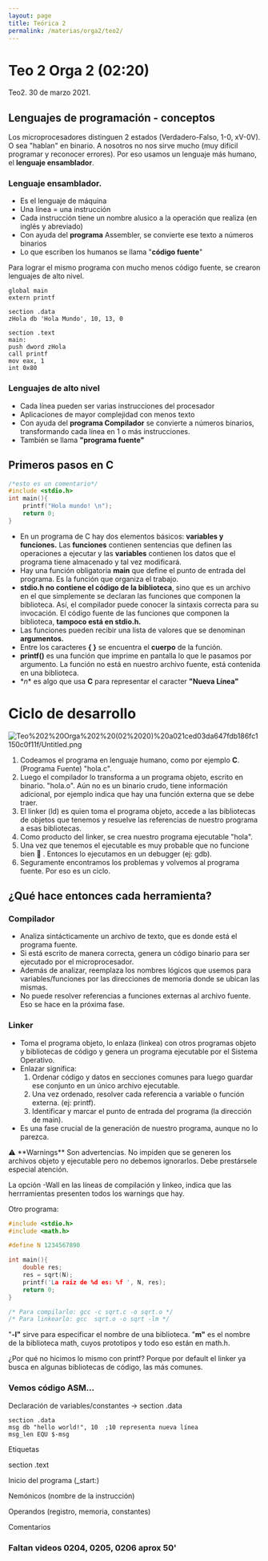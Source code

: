 ```yaml
---
layout: page
title: Teórica 2
permalink: /materias/orga2/teo2/
---
```


# Teo 2 Orga 2 (02:20)

Teo2. 30 de marzo 2021.

## Lenguajes de programación - conceptos

Los microprocesadores distinguen 2 estados (Verdadero-Falso, 1-0, xV-0V). O sea "hablan" en binario. A nosotros no nos sirve mucho (muy difícil programar y reconocer errores).
Por eso usamos un lenguaje más humano, el **lenguaje ensamblador**. 

### Lenguaje ensamblador.

- Es el lenguaje de máquina
- Una línea = una instrucción
- Cada instrucción tiene un nombre alusico a la operación que realiza (en inglés y abreviado)
- Con ayuda del **programa** Assembler, se convierte ese texto a números binarios
- Lo que escriben los humanos se llama "**código fuente**"

Para lograr el mismo programa con mucho menos código fuente, se crearon lenguajes de alto nivel.

```wasm
global main
extern printf

section .data
zHola db 'Hola Mundo', 10, 13, 0

section .text
main:
push dword zHola
call printf
mov eax, 1
int 0x80
```

### Lenguajes de alto nivel

- Cada línea pueden ser varias instrucciones del procesador
- Aplicaciones de mayor complejidad con menos texto
- Con ayuda del **programa Compilador** se convierte a números binarios, transformando cada línea en 1 o más instrucciones.
- También se llama **"programa fuente"**

## Primeros pasos en C

```c
/*esto es un comentario*/
#include <stdio.h>
int main(){
	printf("Hola mundo! \n");
	return 0;
}
```

- En un programa de C hay dos elementos básicos: **variables y funciones.** Las **funciones** contienen sentencias que definen las operaciones a ejecutar y las **variables** contienen los datos que el programa tiene almacenado y tal vez modificará.
- Hay una función obligatoria **main** que define el punto de entrada del programa. Es la función que organiza el trabajo.
- **stdio.h no contiene el código de la biblioteca**, sino que es un archivo en el que simplemente se declaran las funciones que componen la biblioteca. Así, el compilador puede conocer la sintaxis correcta para su invocación. El código fuente de las funciones que componen la biblioteca, **tampoco está en stdio.h.**
- Las funciones pueden recibir una lista de valores que se denominan **argumentos.**
- Entre los caracteres **{ }** se encuentra el **cuerpo** de la función.
- **printf()** es una función que imprime en pantalla lo que le pasamos por argumento. La función no está en nuestro archivo fuente, está contenida en una biblioteca.
- \**n** es algo que usa **C** para representar el caracter **"Nueva Línea"**

# Ciclo de desarrollo

![Teo%202%20Orga%202%20(02%2020)%20a021ced03da647fdb186fc1150c0f11f/Untitled.png](../teos/teo2/Teo%202%20Orga%202%20(02%2020)%20a021ced03da647fdb186fc1150c0f11f/Untitled.png)

1. Codeamos el programa en lenguaje humano, como por ejemplo **C**. (Programa Fuente) "hola.c".
2. Luego el compilador lo transforma a un programa objeto, escrito en binario. "hola.o". Aún no es un binario crudo, tiene información adicional, por ejemplo indica que hay una función externa que se debe traer.
3. El linker (ld) es quien toma el programa objeto, accede a las bibliotecas de objetos que tenemos y resuelve las referencias de nuestro programa a esas bibliotecas.
4. Como producto del linker, se crea nuestro programa ejecutable "hola".
5. Una vez que tenemos el ejecutable es muy probable que no funcione bien 🙂 . Entonces lo ejecutamos en un debugger (ej: gdb).
6. Seguramente encontramos los problemas y volvemos al programa fuente. Por eso es un ciclo.

## ¿Qué hace entonces cada herramienta?

### Compilador

- Analiza sintácticamente un archivo de texto, que es donde está el programa fuente.
- Si está escrito de manera correcta, genera un código binario para ser ejecutado por el microprocesador.
- Además de analizar, reemplaza los nombres lógicos que usemos para variables/funciones por las direcciones de memoria donde se ubican las mismas.
- No puede resolver referencias a funciones externas al archivo fuente. Eso se hace en la próxima fase.

### Linker

- Toma el programa objeto, lo enlaza (linkea) con otros programas objeto y bibliotecas de código y genera un programa ejecutable por el Sistema Operativo.
- Enlazar significa:
    1. Ordenar código y datos en secciones comunes para luego guardar ese conjunto en un único archivo ejecutable.
    2. Una vez ordenado, resolver cada referencia a variable o función externa. (ej: printf).
    3. Identificar y marcar el punto de entrada del programa (la dirección de main).
- Es una fase crucial de la generación de nuestro programa, aunque no lo parezca.

<aside>
⚠️ **Warnings**
Son advertencias. No impiden que se generen los archivos objeto y ejecutable pero no debemos ignorarlos. Debe prestársele especial atención.

La opción -Wall en las líneas de compilación y linkeo, indica que las herrramientas presenten todos los warnings que hay.

</aside>

Otro programa:

```c
#include <stdio.h>
#include <math.h>

#define N 1234567890

int main(){
	double res;
	res = sqrt(N);
	printf('La raíz de %d es: %f ', N, res);
	return 0;
}

/* Para compilarlo: gcc -c sqrt.c -o sqrt.o */
/* Para linkearlo: gcc  sqrt.o -o sqrt -lm */
```

"**-l"** sirve para especificar el nombre de una biblioteca.
"**m"** es el nombre de la biblioteca math, cuyos prototipos y todo eso están en math.h.

¿Por qué no hicimos lo mismo con printf?
Porque por default el linker ya busca en algunas bibliotecas de código, las más comunes.

### Vemos código ASM...

Declaración de variables/constantes → section .data

```wasm
section .data
msg db "hello world!", 10  ;10 representa nueva línea
msg_len EQU $-msg
```

Etiquetas

section .text

Inicio del programa (_start:)

Nemónicos (nombre de la instrucción)

Operandos (registro, memoria, constantes)

Comentarios

### **Faltan videos 0204, 0205, 0206 aprox 50'**
